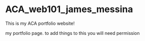 # ACA_web101_james_messina
This is my ACA portfolio website!

my portfolio page. to add things to this you will need permission 